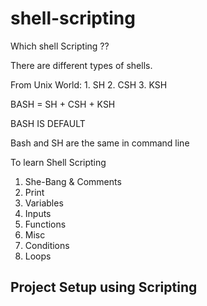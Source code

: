 # shell-scripting
Which shell Scripting ??

There are different types of shells.

From Unix World:
     1. SH
     2. CSH
     3. KSH

BASH = SH + CSH + KSH

BASH IS DEFAULT

Bash and SH are the same in command line

To learn Shell Scripting
1. She-Bang & Comments
2. Print   
3. Variables
4. Inputs
5. Functions
6. Misc
7. Conditions
8. Loops

## Project Setup using Scripting
